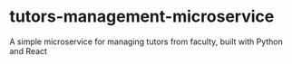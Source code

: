 # tutors-management-microservice
A simple microservice for managing tutors from faculty, built with Python and React
